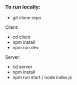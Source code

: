 ### To run locally:

 - git clone repo

Client:
 - cd client
 - npm install
 - npm run dev

Server:
- cd server
- npm install
- npm run start / node index.js 
